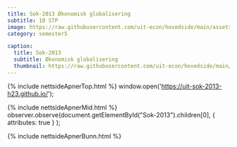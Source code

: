 ```yaml
---
title: Sok-2013 Økonomisk globalisering
subtitle: 10 STP
image: https://raw.githubusercontent.com/uit-econ/hovedside/main/assets/img/Sok-2013.jpg
category: semester5

caption:
  title: Sok-2013
  subtitle: Økonomisk globalisering
  thumbnail: https://raw.githubusercontent.com/uit-econ/hovedside/main/assets/img/Sok-2013.jpg
---
```

{% include nettsideApnerTop.html %}
window.open('https://uit-sok-2013-h23.github.io/');

{% include nettsideApnerMid.html %} 
observer.observe(document.getElementById("Sok-2013").children[0], { attributes: true } );

{% include nettsideApnerBunn.html %}


